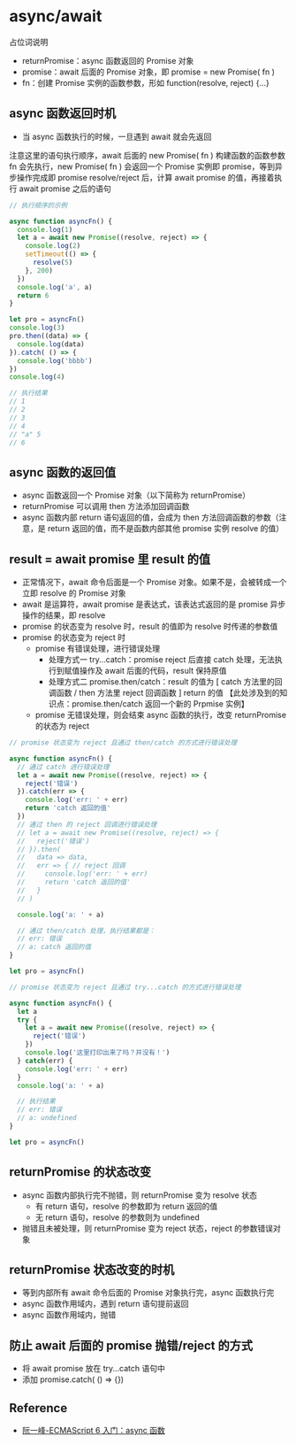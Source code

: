 # async/await

占位词说明
- returnPromise：async 函数返回的 Promise 对象
- promise：await 后面的 Promise 对象，即 promise = new Promise( fn )
- fn：创建 Promise 实例的函数参数，形如 function(resolve, reject) {...}

## async 函数返回时机
- 当 async 函数执行的时候，一旦遇到 await 就会先返回

注意这里的语句执行顺序，await 后面的 new Promise( fn ) 构建函数的函数参数 fn 会先执行，new Promise( fn ) 会返回一个 Promise 实例即 promise，等到异步操作完成即 promise resolve/reject 后，计算 await promise 的值，再接着执行 await promise 之后的语句


```js
// 执行顺序的示例

async function asyncFn() {
  console.log(1)
  let a = await new Promise((resolve, reject) => {
    console.log(2)
    setTimeout(() => {
      resolve(5)
    }, 200)
  })
  console.log('a', a)
  return 6
}

let pro = asyncFn()
console.log(3)
pro.then((data) => {
  console.log(data)
}).catch( () => {
  console.log('bbbb')
})
console.log(4)

// 执行结果
// 1
// 2
// 3
// 4
// "a" 5
// 6
```

## async 函数的返回值
- async 函数返回一个 Promise 对象（以下简称为 returnPromise）
- returnPromise 可以调用 then 方法添加回调函数
- async 函数内部 return 语句返回的值，会成为 then 方法回调函数的参数（注意，是 return 返回的值，而不是函数内部其他 promise 实例 resolve 的值）


## result = await promise 里 result 的值
- 正常情况下，await 命令后面是一个 Promise 对象。如果不是，会被转成一个立即 resolve 的 Promise 对象
- await 是运算符，await promise 是表达式，该表达式返回的是 promise 异步操作的结果，即 resolve
- promise 的状态变为 resolve 时，result 的值即为 resolve 时传递的参数值
- promise 的状态变为 reject 时
    - promise 有错误处理，进行错误处理
        - 处理方式一 try...catch：promise reject 后直接 catch 处理，无法执行到赋值操作及 await 后面的代码，result 保持原值
        - 处理方式二 promise.then/catch：result 的值为 [ catch 方法里的回调函数 / then 方法里 reject 回调函数 ] return 的值
        【此处涉及到的知识点：promise.then/catch 返回一个新的 Prpmise 实例】
    - promise 无错误处理，则会结束 async 函数的执行，改变 returnPromise 的状态为 reject

```js
// promise 状态变为 reject 且通过 then/catch 的方式进行错误处理

async function asyncFn() {
  // 通过 catch 进行错误处理
  let a = await new Promise((resolve, reject) => {
    reject('错误')
  }).catch(err => {
    console.log('err: ' + err)
    return 'catch 返回的值'
  })
  // 通过 then 的 reject 回调进行错误处理
  // let a = await new Promise((resolve, reject) => {
  //   reject('错误')
  // }).then(
  //   data => data,
  //   err => { // reject 回调
  //     console.log('err: ' + err)
  //     return 'catch 返回的值'
  //   }
  // )

  console.log('a: ' + a)

  // 通过 then/catch 处理，执行结果都是：
  // err: 错误
  // a: catch 返回的值
}

let pro = asyncFn()
```


```js
// promise 状态变为 reject 且通过 try...catch 的方式进行错误处理

async function asyncFn() {
  let a
  try {
    let a = await new Promise((resolve, reject) => {
      reject('错误')
    })
    console.log('这里打印出来了吗？并没有！')
  } catch(err) {
    console.log('err: ' + err)
  }
  console.log('a: ' + a)

  // 执行结果
  // err: 错误
  // a: undefined
}

let pro = asyncFn()
```

## returnPromise 的状态改变
- async 函数内部执行完不抛错，则 returnPromise 变为 resolve 状态
    - 有 return 语句，resolve 的参数即为 return 返回的值
    - 无 return 语句，resolve 的参数则为 undefined
- 抛错且未被处理，则 returnPromise 变为 reject 状态，reject 的参数错误对象


## returnPromise 状态改变的时机
- 等到内部所有 await 命令后面的 Promise 对象执行完，async 函数执行完
- async 函数作用域内，遇到 return 语句提前返回
- async 函数作用域内，抛错


## 防止 await 后面的 promise 抛错/reject 的方式
- 将 await promise 放在 try...catch 语句中
- 添加 promise.catch( () => {})


## Reference
- [阮一峰-ECMAScript 6 入门：async 函数](http://es6.ruanyifeng.com/#docs/async)